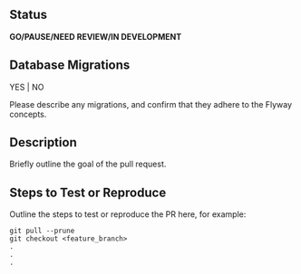 ## Status
**GO/PAUSE/NEED REVIEW/IN DEVELOPMENT**

## Database Migrations
YES | NO

Please describe any migrations, and confirm that they adhere to the Flyway concepts.

## Description
Briefly outline the goal of the pull request.

## Steps to Test or Reproduce
Outline the steps to test or reproduce the PR here, for example:

```
git pull --prune
git checkout <feature_branch>
.
.
.

```
